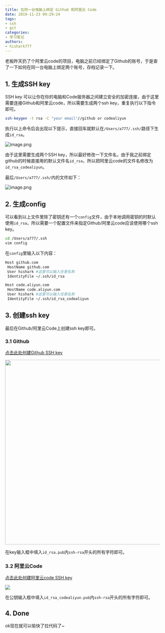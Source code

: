 ```yaml
---
title: 在同一台电脑上绑定 Github 和阿里云 Code
date: 2019-11-23 09:29:24
tags: 
- ssh
- git
categories: 
- 学习笔记
authors:
- hishark777
---
```


老板昨天扔了个阿里云code的项目，电脑之前已经绑定了Github的账号，于是查了一下如何在同一台电脑上绑定两个账号，存档记录一下。
<!--more-->
## 1. 生成SSH key
SSH key 可以让你在你的电脑和Code服务器之间建立安全的加密连接，由于这里需要连接Github和阿里云code，所以需要生成两个ssh key，重复执行以下指令即可。
```bash
ssh-keygen -t rsa -C "your email"//github or codealiyun
```
执行以上命令后会出现以下提示，直接回车就默认在`/Users/a777/.ssh/`路径下生成`id_rsa`。

![image.png](https://i.loli.net/2020/03/14/BfpXnjJm3TKyUQe.png)

由于这里需要生成两个SSH key，所以最好修改一下文件名，由于我之前绑定github的时候直接用的默认文件名`id_rsa`，所以把阿里云code的文件名修改为`id_rsa_codealiyun`。

最后`/Users/a777/.ssh/`内的文件如下：

![image.png](https://i.loli.net/2020/03/14/uYGbdN8AjwzfQ6R.png)

## 2. 生成config
可以看到以上文件里除了密钥还有一个`config`文件，由于本地调用密钥的时默认使用`id_rsa`，所以需要一个配置文件来指定Github/阿里云code应该使用哪个ssh key。
```bash
cd /Users/a777/.ssh
vim config
```
在`config`里输入以下内容：
```bash
Host github.com 
 HostName github.com
 User hishark #这里可以输入任意名称
 IdentityFile ~/.ssh/id_rsa

Host code.aliyun.com
 HostName code.aliyun.com
 User hishark #这里可以输入任意名称
 IdentityFile ~/.ssh/id_rsa_codealiyun
```

## 3. 创建ssh key
最后在Github/阿里云Code上创建ssh key即可。
### 3.1 Github
[点击此处创建Github SSH key](https://github.com/settings/ssh/new)

<img src="https://i.loli.net/2020/03/14/mxThreuSQc2g3oP.png" width="600"/>

在key输入框中填入`id_rsa.pub`内`ssh-rsa`开头的所有字符即可。

### 3.2 阿里云Code
[点击此处创建阿里云code SSH key](https://code.aliyun.com/profile/keys/new)

<img src="https://i.loli.net/2020/03/14/8nHkR6jWZrG9T1I.png" />

在公钥输入框中填入`id_rsa_codealiyun.pub`内`ssh-rsa`开头的所有字符即可。

## 4. Done

ok现在就可以愉快了拉代码了~
